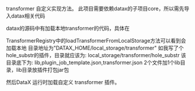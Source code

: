 transformer 自定义实现方法。
此项目需要依赖datax的子项目core，所以需先导入datax相关代码

datax的源码中有加载本地transformer的代码，具体在

TransformerRegistry中的loadTransformerFromLocalStorage方法可以看到会加载本地
目录地址为"DATAX_HOME/local_storage/transformer"
如我写了个hole_substr的插件，目录就应该为:
local_storage/transformer/hole_substr
该目录底下为:
lib,plugin_job_template.json,transformer.json 2个文件加1个lib目录，lib目录放插件打包jar包

然后DataX 运行时加载自定义 transformer 插件。

